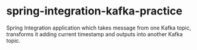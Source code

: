 # spring-integration-kafka-practice

Spring Integration application which takes message from one Kafka topic, transforms it adding current timestamp and outputs into another Kafka topic.
